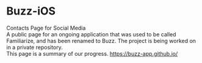 # Buzz-iOS
Contacts Page for Social Media
<br>
A public page for an ongoing application that was used to be called Familiarize, and has been renamed to Buzz. The project is being worked on in a private repository.
<br>
This page is a summary of our progress.
https://buzz-app.github.io/
